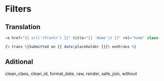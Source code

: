 # Filters

## Translation

``` php
<a href="{{ url('<front>') }}" title="{{ 'Home'|t }}" rel="home" class="site-logo"></a>
```

``` php
{% trans %}Submitted on {{ date|placeholder }}{% endtrans %}
```

## Aditional

clean_class, clean_id, format_date, raw, render, safe_join, without